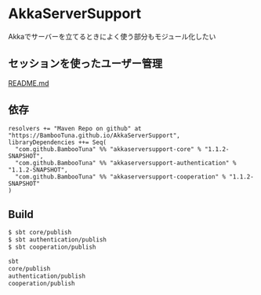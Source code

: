 # AkkaServerSupport
Akkaでサーバーを立てるときによく使う部分もモジュール化したい

## セッションを使ったユーザー管理
[README.md](https://github.com/BambooTuna/AkkaServerSupport/blob/master/sample/src/main/scala/com/github/BambooTuna/AkkaServerSupport/sample/README.md)

## 依存
```
resolvers += "Maven Repo on github" at "https://BambooTuna.github.io/AkkaServerSupport",
libraryDependencies ++= Seq(
  "com.github.BambooTuna" %% "akkaserversupport-core" % "1.1.2-SNAPSHOT",
  "com.github.BambooTuna" %% "akkaserversupport-authentication" % "1.1.2-SNAPSHOT",
  "com.github.BambooTuna" %% "akkaserversupport-cooperation" % "1.1.2-SNAPSHOT"
)
```

## Build
```bash
$ sbt core/publish
$ sbt authentication/publish
$ sbt cooperation/publish

sbt
core/publish
authentication/publish
cooperation/publish
```
